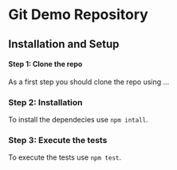 # Git Demo Repository

## Installation and Setup

#### Step 1: Clone the repo

As a first step you should clone the repo using ...

### Step 2: Installation

To install the dependecies use `npm intall`.

### Step 3: Execute the tests

To execute the tests use `npm test`.